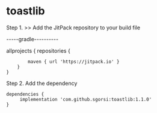 # toastlib
Step 1. >> Add the JitPack repository to your build file

-----gradle----------

allprojects {
		repositories {
	
			maven { url 'https://jitpack.io' }
		}
	}
  
  Step 2. Add the dependency
  
  	dependencies {
		 implementation 'com.github.sgorsi:toastlib:1.1.0'
	}
